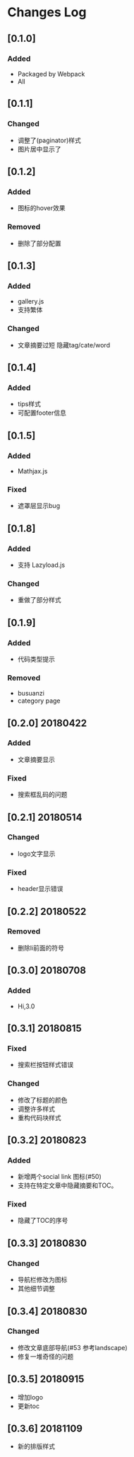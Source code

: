 
# Changes Log

## [0.1.0]

### Added
- Packaged by Webpack
- All

## [0.1.1]

### Changed
- 调整了(paginator)样式
- 图片居中显示了

## [0.1.2]

### Added
- 图标的hover效果

### Removed
- 删除了部分配置

## [0.1.3]

### Added
- gallery.js
- 支持繁体
### Changed

- 文章摘要过短 隐藏tag/cate/word

## [0.1.4]

### Added
- tips样式
- 可配置footer信息

## [0.1.5]

### Added
- Mathjax.js

### Fixed
- 遮罩层显示bug

## [0.1.8]

### Added
- 支持 Lazyload.js

### Changed
- 重做了部分样式

## [0.1.9]

### Added
- 代码类型提示

### Removed
- busuanzi
- category page

## [0.2.0] 20180422

### Added
- 文章摘要显示 

### Fixed
- 搜索框乱码的问题

## [0.2.1] 20180514

### Changed
- logo文字显示

### Fixed
- header显示错误

## [0.2.2] 20180522

### Removed
- 删除li前面的符号

## [0.3.0] 20180708

### Added
- Hi,3.0

## [0.3.1] 20180815

### Fixed
- 搜索栏按钮样式错误

### Changed

- 修改了标题的颜色
- 调整许多样式
- 重构代码块样式

## [0.3.2] 20180823

### Added

- 新增两个social link 图标(#50)
- 支持在特定文章中隐藏摘要和TOC。


### Fixed

- 隐藏了TOC的序号

## [0.3.3] 20180830

### Changed

- 导航栏修改为图标
- 其他细节调整

## [0.3.4] 20180830

### Changed

- 修改文章底部导航(#53 参考landscape)
- 修复一堆奇怪的问题

## [0.3.5] 20180915

- 增加logo
- 更新toc

## [0.3.6] 20181109

- 新的排版样式